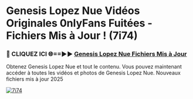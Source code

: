 # Genesis Lopez Nue Vidéos Originales 0nlyFans Fuitées - Fichiers Mis à Jour ! (7i74)

<h3>🔴 CLIQUEZ ICI 🌐==►► <a href="https://tinyurl.com/2pmr4ezf" rel="nofollow">Genesis Lopez Nue Fichiers Mis à Jour</a></h3>

Obtenez Genesis Lopez Nue et tout le contenu. Vous pouvez maintenant accéder à toutes les vidéos et photos de Genesis Lopez Nue. Nouveaux fichiers mis à jour 2025

[![7i74](https://i.imgur.com/6SNvagu.gif)](https://tinyurl.com/2pmr4ezf)
